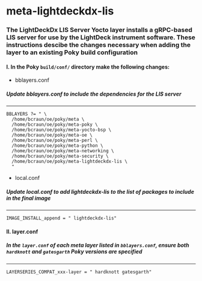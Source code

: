 # meta-lightdeckdx-lis  

### The LightDeckDx LIS Server Yocto layer installs a gRPC-based LIS server for use by the LightDeck instrument software. These instructions descibe the changes necessary when adding the layer to an existing Poky build configuration  


#### I. In the Poky `build/conf/` directory make the following changes:  

* bblayers.conf  
##### Update bblayers.conf to include the dependencies for the LIS server  
---  
```
BBLAYERS ?= " \
  /home/bcraun/oe/poky/meta \
  /home/bcraun/oe/poky/meta-poky \
  /home/bcraun/oe/poky/meta-yocto-bsp \
  /home/bcraun/oe/poky/meta-oe \
  /home/bcraun/oe/poky/meta-perl \
  /home/bcraun/oe/poky/meta-python \
  /home/bcraun/oe/poky/meta-networking \
  /home/bcraun/oe/poky/meta-security \
  /home/bcraun/oe/poky/meta-lightdeckdx-lis \
  "
```  

* local.conf  
##### Update local.conf to add lightdeckdx-lis to the list of packages to include in the final image  
---
`IMAGE_INSTALL_append = " lightdeckdx-lis"`

#### II. layer.conf  
##### In the `layer.conf` of each meta layer listed in `bblayers.conf`, ensure both `hardknott` and `gatesgarth` Poky versions are specified  
---
`LAYERSERIES_COMPAT_xxx-layer = " hardknott gatesgarth"`
 

